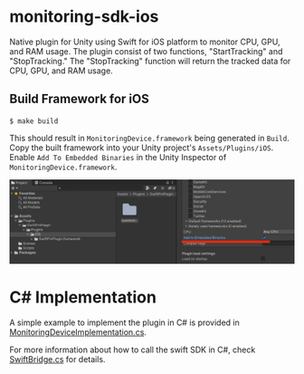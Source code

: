# monitoring-sdk-ios

Native plugin for Unity using Swift for iOS platform to monitor CPU, GPU, and RAM usage. The plugin consist of two functions, "StartTracking" and "StopTracking." The "StopTracking" function will return the tracked data for CPU, GPU, and RAM usage.

## Build Framework for iOS

```
$ make build
```

This should result in `MonitoringDevice.framework` being generated in `Build`.  
Copy the built framework into your Unity project's `Assets/Plugins/iOS`.  
Enable `Add To Embedded Binaries` in the Unity Inspector of `MonitoringDevice.framework`.

![unity_inspector_embed](docs/img/unity_inspector_embed.png)

# C# Implementation

A simple example to implement the plugin in C# is provided in [MonitoringDeviceImplementation.cs](UnityExample/custom_sdk/Assets/Scripts/MonitoringDeviceImplementation.cs).

For more information about how to call the swift SDK in C#, check [SwiftBridge.cs](UnityExample/custom_sdk/Assets/monitoring-sdk-ios/scripts/SwiftBridge.cs) for details.

